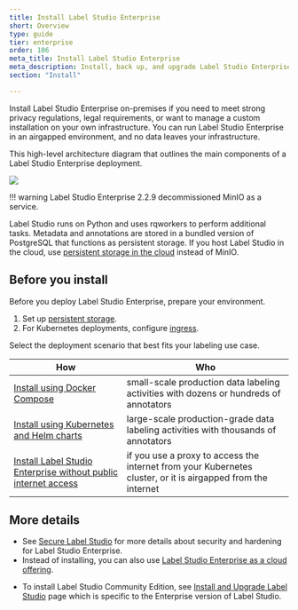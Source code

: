 ```yaml
---
title: Install Label Studio Enterprise
short: Overview
type: guide
tier: enterprise
order: 106
meta_title: Install Label Studio Enterprise
meta_description: Install, back up, and upgrade Label Studio Enterprise to create machine learning and data science projects on-premises.
section: "Install"

---
```


Install Label Studio Enterprise on-premises if you need to meet strong privacy regulations, legal requirements, or want to manage a custom installation on your own infrastructure. You can run Label Studio Enterprise in an airgapped environment, and no data leaves your infrastructure.


This high-level architecture diagram that outlines the main components of a Label Studio Enterprise deployment.

<img src="/images/LSE_k8s_scheme.png"/>

!!! warning
    Label Studio Enterprise 2.2.9 decommissioned MinIO as a service.
    
Label Studio runs on Python and uses rqworkers to perform additional tasks. Metadata and annotations are stored in a bundled version of PostgreSQL that functions as persistent storage. If you host Label Studio in the cloud, use [persistent storage in the cloud](persistent_storage.html) instead of MinIO.

## Before you install

Before you deploy Label Studio Enterprise, prepare your environment. 

1. Set up [persistent storage](persistent_storage.html).
2. For Kubernetes deployments, configure [ingress](ingress_config.html).

Select the deployment scenario that best fits your labeling use case. 

| How | Who |
| --- | --- |
| [Install using Docker Compose](install_enterprise_docker.html) | small-scale production data labeling activities with dozens or hundreds of annotators |
| [Install using Kubernetes and Helm charts](install_enterprise_k8s.html) | large-scale production-grade data labeling activities with thousands of annotators |
| [Install Label Studio Enterprise without public internet access](install_enterprise_airgapped.html) | if you use a proxy to access the internet from your Kubernetes cluster, or it is airgapped from the internet |

## More details

- See [Secure Label Studio](security.html) for more details about security and hardening for Label Studio Enterprise. 
- Instead of installing, you can also use [Label Studio Enterprise as a cloud offering](https://heartex.com/product). 

<div class="enterprise-only">

- To install Label Studio Community Edition, see <a href="install.html">Install and Upgrade Label Studio</a> page which is specific to the Enterprise version of Label Studio.

</div>
